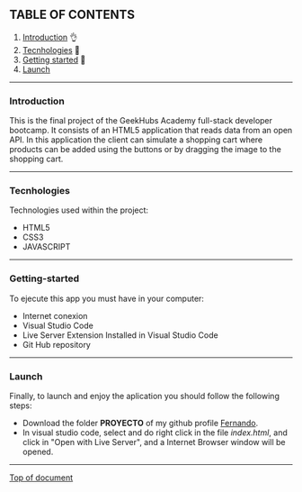 
## TABLE OF CONTENTS

1. [Introduction](#introduction) :ok_hand:
2. [Tecnhologies](#tecnhologies) :floppy_disk:
2. [Getting started](#getting-started) :rocket:
3. [Launch](#launch)


***
### Introduction
This is the final project of the GeekHubs Academy full-stack developer bootcamp.
It consists of an HTML5 application that reads data from an open API. In this application the client can simulate a shopping cart where products can be added using the buttons or by dragging the image to the shopping cart.
***

### Tecnhologies
Technologies used within the project:
* HTML5
* CSS3
* JAVASCRIPT


***
### Getting-started
To ejecute this app you must have in your computer:
- Internet conexion
- Visual Studio Code
- Live Server Extension Installed in Visual Studio Code
- Git Hub repository

***

### Launch
Finally, to launch and enjoy the aplication you should follow the following steps:
- Download the folder **PROYECTO** of my github profile [Fernando](https://github.com/Ferelbue/proyecto/tree/ramab).
- In visual studio code, select and do right click in the file *index.html*, and click in "Open with Live Server", and a Internet Browser window will be opened.

***

[Top of document](#table-of-contents)